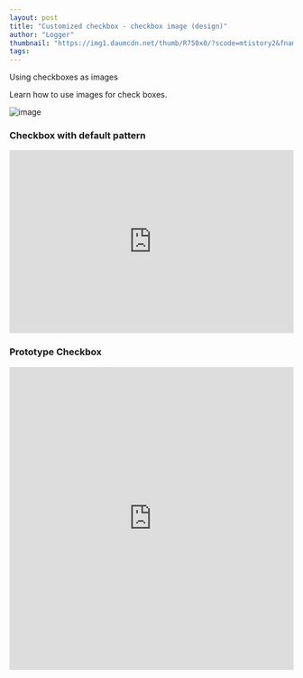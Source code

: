 ```yaml
---
layout: post
title: "Customized checkbox - checkbox image (design)"
author: "Logger"
thumbnail: "https://img1.daumcdn.net/thumb/R750x0/?scode=mtistory2&fname=https%3A%2F%2Ft1.daumcdn.net%2Fcfile%2Ftistory%2F225CEC385694351B03"
tags: 
---
```



Using checkboxes as images

Learn how to use images for check boxes.

![image](https://t1.daumcdn.net/cfile/tistory/225CEC385694351B03)

### Checkbox with default pattern

<iframe allowfullscreen="true" allowpaymentrequest="true" allowtransparency="true" class="cp_embed_iframe " frameborder="0" height="324" width="100%" name="cp_embed_1" scrolling="no" src="https://codepen.io/jaehee/embed/VeWMEw?height=324&amp;theme-id=19458&amp;slug-hash=VeWMEw&amp;default-tab=result&amp;user=jaehee&amp;name=cp_embed_1" style="width: 100%; overflow:hidden; display:block;" title="CodePen Embed" loading="lazy" id="cp_embed_VeWMEw"></iframe>

### Prototype Checkbox

<iframe allowfullscreen="true" allowpaymentrequest="true" allowtransparency="true" class="cp_embed_iframe " frameborder="0" height="536" width="100%" name="cp_embed_2" scrolling="no" src="https://codepen.io/jaehee/embed/dYJqxE?height=536&amp;theme-id=19458&amp;slug-hash=dYJqxE&amp;default-tab=js&amp;user=jaehee&amp;name=cp_embed_2" style="width: 100%; overflow:hidden; display:block;" title="CodePen Embed" loading="lazy" id="cp_embed_dYJqxE"></iframe>